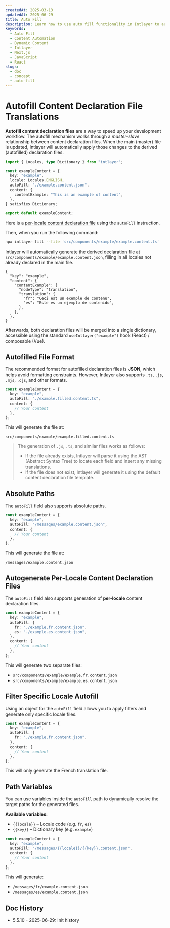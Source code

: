 ```yaml
---
createdAt: 2025-03-13
updatedAt: 2025-06-29
title: Auto Fill
description: Learn how to use auto fill functionality in Intlayer to automatically populate content based on predefined patterns. Follow this documentation to implement auto fill features efficiently in your project.
keywords:
  - Auto Fill
  - Content Automation
  - Dynamic Content
  - Intlayer
  - Next.js
  - JavaScript
  - React
slugs:
  - doc
  - concept
  - auto-fill
---
```


# Autofill Content Declaration File Translations

**Autofill content declaration files** are a way to speed up your development workflow.
The autofill mechanism works through a _master-slave_ relationship between content declaration files. When the main (master) file is updated, Intlayer will automatically apply those changes to the derived (autofilled) declaration files.

```ts fileName="src/components/example/example.content.ts"
import { Locales, type Dictionary } from "intlayer";

const exampleContent = {
  key: "example",
  locale: Locales.ENGLISH,
  autoFill: "./example.content.json",
  content: {
    contentExample: "This is an example of content",
  },
} satisfies Dictionary;

export default exampleContent;
```

Here is a [per-locale content declaration file](https://github.com/aymericzip/intlayer/blob/main/docs/docs/en-GB/per_locale_file.md) using the `autoFill` instruction.

Then, when you run the following command:

```bash
npx intlayer fill --file 'src/components/example/example.content.ts'
```

Intlayer will automatically generate the derived declaration file at `src/components/example/example.content.json`, filling in all locales not already declared in the main file.

```json5 fileName="src/components/example/example.content.json"
{
  "key": "example",
  "content": {
    "contentExample": {
      "nodeType": "translation",
      "translation": {
        "fr": "Ceci est un exemple de contenu",
        "es": "Este es un ejemplo de contenido",
      },
    },
  },
}
```

Afterwards, both declaration files will be merged into a single dictionary, accessible using the standard `useIntlayer("example")` hook (React) / composable (Vue).

## Autofilled File Format

The recommended format for autofilled declaration files is **JSON**, which helps avoid formatting constraints. However, Intlayer also supports `.ts`, `.js`, `.mjs`, `.cjs`, and other formats.

```ts fileName="src/components/example/example.content.ts"
const exampleContent = {
  key: "example",
  autoFill: "./example.filled.content.ts",
  content: {
    // Your content
  },
};
```

This will generate the file at:

```
src/components/example/example.filled.content.ts
```

> The generation of `.js`, `.ts`, and similar files works as follows:
>
> - If the file already exists, Intlayer will parse it using the AST (Abstract Syntax Tree) to locate each field and insert any missing translations.
> - If the file does not exist, Intlayer will generate it using the default content declaration file template.

## Absolute Paths

The `autoFill` field also supports absolute paths.

```ts fileName="src/components/example/example.content.ts"
const exampleContent = {
  key: "example",
  autoFill: "/messages/example.content.json",
  content: {
    // Your content
  },
};
```

This will generate the file at:

```
/messages/example.content.json
```

## Autogenerate Per-Locale Content Declaration Files

The `autoFill` field also supports generation of **per-locale** content declaration files.

```ts fileName="src/components/example/example.content.ts"
const exampleContent = {
  key: "example",
  autoFill: {
    fr: "./example.fr.content.json",
    es: "./example.es.content.json",
  },
  content: {
    // Your content
  },
};
```

This will generate two separate files:

- `src/components/example/example.fr.content.json`
- `src/components/example/example.es.content.json`

## Filter Specific Locale Autofill

Using an object for the `autoFill` field allows you to apply filters and generate only specific locale files.

```ts fileName="src/components/example/example.content.ts"
const exampleContent = {
  key: "example",
  autoFill: {
    fr: "./example.fr.content.json",
  },
  content: {
    // Your content
  },
};
```

This will only generate the French translation file.

## Path Variables

You can use variables inside the `autoFill` path to dynamically resolve the target paths for the generated files.

**Available variables:**

- `{{locale}}` – Locale code (e.g. `fr`, `es`)
- `{{key}}` – Dictionary key (e.g. `example`)

```ts fileName="src/components/example/example.content.ts"
const exampleContent = {
  key: "example",
  autoFill: "/messages/{{locale}}/{{key}}.content.json",
  content: {
    // Your content
  },
};
```

This will generate:

- `/messages/fr/example.content.json`
- `/messages/es/example.content.json`

## Doc History

- 5.5.10 - 2025-06-29: Init history
